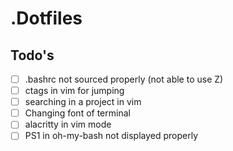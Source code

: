 # .Dotfiles



## Todo's

- [ ] .bashrc not sourced properly (not able to use Z)
- [ ] ctags in vim for jumping
- [ ] searching in a project in vim 
- [ ] Changing font of terminal   
- [ ] alacritty in vim mode  
- [ ] PS1 in oh-my-bash not displayed properly  
